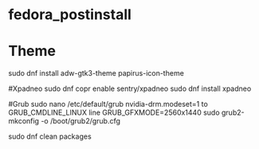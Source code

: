 # fedora_postinstall

# Theme
sudo dnf install adw-gtk3-theme papirus-icon-theme

#Xpadneo
sudo dnf copr enable sentry/xpadneo
sudo dnf install xpadneo

#Grub
sudo nano /etc/default/grub
nvidia-drm.modeset=1 to GRUB_CMDLINE_LINUX line
GRUB_GFXMODE=2560x1440
sudo grub2-mkconfig -o /boot/grub2/grub.cfg

sudo dnf clean packages
